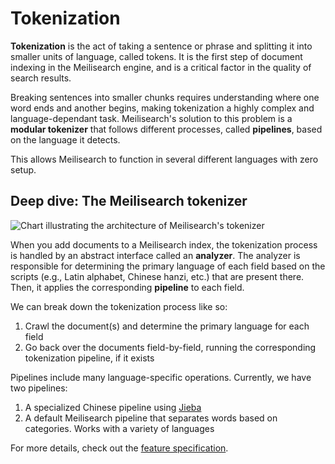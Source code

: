 # Tokenization

**Tokenization** is the act of taking a sentence or phrase and splitting it into smaller units of language, called tokens. It is the first step of document indexing in the Meilisearch engine, and is a critical factor in the quality of search results.

Breaking sentences into smaller chunks requires understanding where one word ends and another begins, making tokenization a highly complex and language-dependant task. Meilisearch's solution to this problem is a **modular tokenizer** that follows different processes, called **pipelines**, based on the language it detects.

This allows Meilisearch to function in several different languages with zero setup.

## Deep dive: The Meilisearch tokenizer

![Chart illustrating the architecture of Meilisearch's tokenizer](https://user-images.githubusercontent.com/6482087/102896344-8560d200-4466-11eb-8cfe-b4ae8741093b.jpg)

When you add documents to a Meilisearch index, the tokenization process is handled by an abstract interface called an **analyzer**. The analyzer is responsible for determining the primary language of each field based on the scripts (e.g., Latin alphabet, Chinese hanzi, etc.) that are present there. Then, it applies the corresponding **pipeline** to each field.

We can break down the tokenization process like so:

1. Crawl the document(s) and determine the primary language for each field
2. Go back over the documents field-by-field, running the corresponding tokenization pipeline, if it exists

Pipelines include many language-specific operations. Currently, we have two pipelines:

1. A specialized Chinese pipeline using [Jieba](https://github.com/messense/jieba-rs)
2. A default Meilisearch pipeline that separates words based on categories. Works with a variety of languages

For more details, check out the [feature specification](https://github.com/meilisearch/specifications/blob/master/text/0001-script-based-tokenizer.md).
